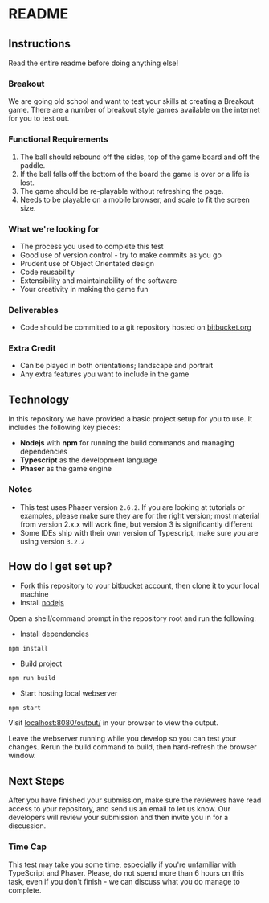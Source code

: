 # README #

## Instructions ##

Read the entire readme before doing anything else!

### Breakout ###
We are going old school and want to test your skills at creating a Breakout game.  There are a number of breakout style games available on the internet for you to test out.

### Functional Requirements ###
1. The ball should rebound off the sides, top of the game board and off the paddle. 
2. If the ball falls off the bottom of the board the game is over or a life is lost.
3. The game should be re-playable without refreshing the page.
4. Needs to be playable on a mobile browser, and scale to fit the screen size.

### What we're looking for ###
* The process you used to complete this test
* Good use of version control - try to make commits as you go
* Prudent use of Object Orientated design
* Code reusability
* Extensibility and maintainability of the software
* Your creativity in making the game fun

### Deliverables ###
* Code should be committed to a git repository hosted on [bitbucket.org](https://bitbucket.org)

### Extra Credit ###
* Can be played in both orientations; landscape and portrait
* Any extra features you want to include in the game

## Technology ##
In this repository we have provided a basic project setup for you to use. It includes the following key pieces:

* **Nodejs** with **npm** for running the build commands and managing dependencies
* **Typescript** as the development language
* **Phaser** as the game engine

### Notes ###
* This test uses Phaser version `2.6.2`. If you are looking at tutorials or examples, please make sure they are for the right version; most material from version 2.x.x will work fine, but version 3 is significantly different
* Some IDEs ship with their own version of Typescript, make sure you are using version `3.2.2`

## How do I get set up? ##

* [Fork](../../fork) this repository to your bitbucket account, then clone it to your local machine
* Install [nodejs](https://nodejs.org/en/download/)

Open a shell/command prompt in the repository root and run the following:

* Install dependencies
```
npm install
```
* Build project
```
npm run build
```
* Start hosting local webserver
```
npm start
```

Visit [localhost:8080/output/](http://localhost:8080/output/) in your browser to view the output.

Leave the webserver running while you develop so you can test your changes. Rerun the build command to build, then hard-refresh the browser window.

## Next Steps ##
After you have finished your submission, make sure the reviewers have read access to your repository, and send us an email to let us know. Our developers will review your submission and then invite you in for a discussion.

### Time Cap ###
This test may take you some time, especially if you're unfamiliar with TypeScript and Phaser. Please, do not spend more than 6 hours on this task, even if you don't finish - we can discuss what you do manage to complete.